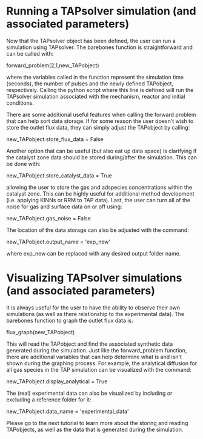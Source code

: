 

# Running a TAPsolver simulation (and associated parameters)

Now that the TAPsolver object has been defined, the user can run a simulation using TAPsolver. The barebones function is straightforward and can be called with:

forward_problem(2,1,new_TAPobject)

where the variables called in the function represent the simulation time (seconds), the number of pulses and the newly defined TAPobject, respectively. Calling the python script where this line is defined will run the TAPsolver simulation associated with the mechanism, reactor and initial conditions. 

There are some additional useful features when calling the forward problem that can help sort data storage. If for some reason the user doesn't wish to store the outlet flux data, they can simply adjust the TAPobject by calling:

new_TAPobject.store_flux_data = False

Another option that can be useful (but also eat up data space) is clarifying if the catalyst zone data should be stored during/after the simulation. This can be done with:

new_TAPobject.store_catalyst_data = True

allowing the user to store the gas and adspecies concentrations within the catalyst zone. This can be highly useful for additional method development (i.e. applying KINNs or RRM to TAP data). Last, the user can turn all of the noise for gas and surface data on or off using:

new_TAPobject.gas_noise = False 

The location of the data storage can also be adjusted with the command:

new_TAPobject.output_name = 'exp_new'

where exp_new can be replaced with any desired output folder name. 

# Visualizing TAPsolver simulations (and associated parameters)

It is always useful for the user to have the ability to observe their own simulations (as well as there relationship to the experimental data). The barebones function to graph the outlet flux data is:

flux_graph(new_TAPobject)

This will read the TAPobject and find the associated synthetic data generated during the simulation. Just like the forward_problem function, there are additional variables that can help determine what is and isn't shown during the graphing process. For example, the analytical diffusion for all gas species in the TAP simulation can be visualized with the command:

new_TAPobject.display_analytical = True

The (real) experimental data can also be visualized by including or excluding a reference folder for it:

new_TAPobject.data_name = 'experimental_data'

Please go to the next tutorial to learn more about the storing and reading TAPobjects, as well as the data that is generated during the simulation.
